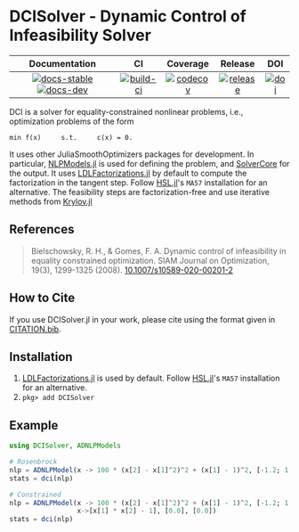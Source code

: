# DCISolver - Dynamic Control of Infeasibility Solver

| **Documentation** | **CI** | **Coverage** | **Release** | **DOI** |
|:-----------------:|:------:|:------------:|:-----------:|:-------:|
| [![docs-stable][docs-stable-img]][docs-stable-url] [![docs-dev][docs-dev-img]][docs-dev-url] | [![build-ci][build-ci-img]][build-ci-url] | [![codecov][codecov-img]][codecov-url] | [![release][release-img]][release-url] | [![doi][doi-img]][doi-url] |

[docs-stable-img]: https://img.shields.io/badge/docs-stable-blue.svg
[docs-stable-url]: https://JuliaSmoothOptimizers.github.io/DCISolver.jl/stable
[docs-dev-img]: https://img.shields.io/badge/docs-dev-purple.svg
[docs-dev-url]: https://JuliaSmoothOptimizers.github.io/DCISolver.jl/dev
[build-ci-img]: https://github.com/JuliaSmoothOptimizers/DCISolver.jl/workflows/CI/badge.svg?branch=main
[build-ci-url]: https://github.com/JuliaSmoothOptimizers/DCISolver.jl/actions
[codecov-img]: https://codecov.io/gh/JuliaSmoothOptimizers/DCISolver.jl/branch/main/graph/badge.svg
[codecov-url]: https://codecov.io/gh/JuliaSmoothOptimizers/DCISolver.jl
[release-img]: https://img.shields.io/github/v/release/JuliaSmoothOptimizers/DCISolver.jl.svg?style=flat-square
[release-url]: https://github.com/JuliaSmoothOptimizers/DCISolver.jl/releases
[doi-img]: https://zenodo.org/badge/DOI/10.5281/zenodo.4742979.svg
[doi-url]: https://doi.org/10.5281/zenodo.4742979

DCI is a solver for equality-constrained nonlinear problems, i.e.,
optimization problems of the form

    min f(x)     s.t.     c(x) = 0.

It uses other JuliaSmoothOptimizers packages for development.
In particular, [NLPModels.jl](https://github.com/JuliaSmoothOptimizers/NLPModels.jl) is used for defining the problem, and [SolverCore](https://github.com/JuliaSmoothOptimizers/SolverCore.jl) for the output.
It uses [LDLFactorizations.jl](https://github.com/JuliaSmoothOptimizers/LDLFactorizations.jl) by default to compute the factorization in the tangent step. Follow [HSL.jl](https://github.com/JuliaSmoothOptimizers/HSL.jl)'s `MA57` installation for an alternative.
The feasibility steps are factorization-free and use iterative methods from [Krylov.jl](https://github.com/JuliaSmoothOptimizers/Krylov.jl)

## References

> Bielschowsky, R. H., & Gomes, F. A.
> Dynamic control of infeasibility in equality constrained optimization.
> SIAM Journal on Optimization, 19(3), 1299-1325 (2008).
> [10.1007/s10589-020-00201-2](https://doi.org/10.1007/s10589-020-00201-2)

## How to Cite

If you use DCISolver.jl in your work, please cite using the format given in [CITATION.bib](https://github.com/JuliaSmoothOptimizers/DCISolver.jl/blob/main/CITATION.bib).

## Installation

1. [LDLFactorizations.jl](https://github.com/JuliaSmoothOptimizers/LDLFactorizations.jl) is used by default. Follow [HSL.jl](https://github.com/JuliaSmoothOptimizers/HSL.jl)'s `MA57` installation for an alternative.
2. `pkg> add DCISolver`

## Example

```julia
using DCISolver, ADNLPModels

# Rosenbrock
nlp = ADNLPModel(x -> 100 * (x[2] - x[1]^2)^2 + (x[1] - 1)^2, [-1.2; 1.0])
stats = dci(nlp)

# Constrained
nlp = ADNLPModel(x -> 100 * (x[2] - x[1]^2)^2 + (x[1] - 1)^2, [-1.2; 1.0],
                 x->[x[1] * x[2] - 1], [0.0], [0.0])
stats = dci(nlp)
```
